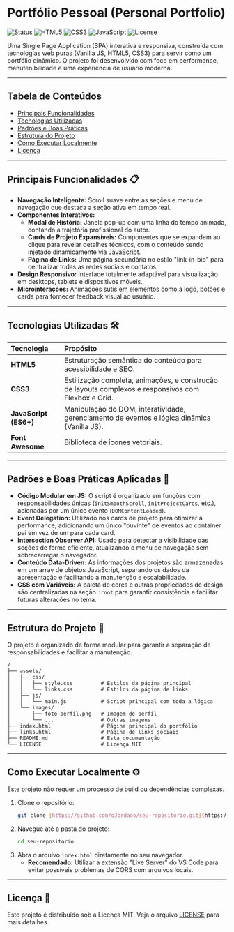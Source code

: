 # Portfólio Pessoal (Personal Portfolio)

![Status](https://img.shields.io/badge/status-Concluído%20(v1.0)-brightgreen)
![HTML5](https://img.shields.io/badge/HTML5-E34F26?style=for-the-badge&logo=html5&logoColor=white)
![CSS3](https://img.shields.io/badge/CSS3-1572B6?style=for-the-badge&logo=css3&logoColor=white)
![JavaScript](https://img.shields.io/badge/JavaScript-F7DF1E?style=for-the-badge&logo=javascript&logoColor=black)
![License](https://img.shields.io/github/license/ojordaoo/portfolio?style=for-the-badge)

Uma Single Page Application (SPA) interativa e responsiva, construída com tecnologias web puras (Vanilla JS, HTML5, CSS3) para servir como um portfólio dinâmico. O projeto foi desenvolvido com foco em performance, manutenibilidade e uma experiência de usuário moderna.

---

## Tabela de Conteúdos
* [Principais Funcionalidades](#principais-funcionalidades-)
* [Tecnologias Utilizadas](#tecnologias-utilizadas-)
* [Padrões e Boas Práticas](#padrões-e-boas-práticas-aplicadas-)
* [Estrutura do Projeto](#estrutura-do-projeto-)
* [Como Executar Localmente](#como-executar-localmente-️)
* [Licença](#licença-)

---

## Principais Funcionalidades 📋

* **Navegação Inteligente:** Scroll suave entre as seções e menu de navegação que destaca a seção ativa em tempo real.
* **Componentes Interativos:**
    * **Modal de História:** Janela pop-up com uma linha do tempo animada, contando a trajetória profissional do autor.
    * **Cards de Projeto Expansíveis:** Componentes que se expandem ao clique para revelar detalhes técnicos, com o conteúdo sendo injetado dinamicamente via JavaScript.
    * **Página de Links:** Uma página secundária no estilo "link-in-bio" para centralizar todas as redes sociais e contatos.
* **Design Responsivo:** Interface totalmente adaptável para visualização em desktops, tablets e dispositivos móveis.
* **Microinterações:** Animações sutis em elementos como a logo, botões e cards para fornecer feedback visual ao usuário.

---

## Tecnologias Utilizadas 🛠️

| Tecnologia | Propósito |
| :--- | :--- |
| **HTML5** | Estruturação semântica do conteúdo para acessibilidade e SEO. |
| **CSS3** | Estilização completa, animações, e construção de layouts complexos e responsivos com Flexbox e Grid. |
| **JavaScript (ES6+)** | Manipulação do DOM, interatividade, gerenciamento de eventos e lógica dinâmica (Vanilla JS). |
| **Font Awesome** | Biblioteca de ícones vetoriais. |

---

## Padrões e Boas Práticas Aplicadas 📐

* **Código Modular em JS:** O script é organizado em funções com responsabilidades únicas (`initSmoothScroll`, `initProjectCards`, etc.), acionadas por um único evento (`DOMContentLoaded`).
* **Event Delegation:** Utilizado nos cards de projeto para otimizar a performance, adicionando um único "ouvinte" de eventos ao container pai em vez de um para cada card.
* **Intersection Observer API:** Usado para detectar a visibilidade das seções de forma eficiente, atualizando o menu de navegação sem sobrecarregar o navegador.
* **Conteúdo Data-Driven:** As informações dos projetos são armazenadas em um array de objetos JavaScript, separando os dados da apresentação e facilitando a manutenção e escalabilidade.
* **CSS com Variáveis:** A paleta de cores e outras propriedades de design são centralizadas na seção `:root` para garantir consistência e facilitar futuras alterações no tema.

---

## Estrutura do Projeto 📂

O projeto é organizado de forma modular para garantir a separação de responsabilidades e facilitar a manutenção.

```
/
├── assets/
│   ├── css/
│   │   ├── style.css         # Estilos da página principal
│   │   └── links.css         # Estilos da página de links
│   ├── js/
│   │   └── main.js           # Script principal com toda a lógica
│   └── images/
│       ├── foto-perfil.png   # Imagem de perfil
│       └── ...               # Outras imagens
├── index.html                # Página principal do portfólio
├── links.html                # Página de links sociais
├── README.md                 # Esta documentação
└── LICENSE                   # Licença MIT
```

---

## Como Executar Localmente ⚙️

Este projeto não requer um processo de build ou dependências complexas.

1.  Clone o repositório:
    ```sh
    git clone [https://github.com/oJordaoo/seu-repositorio.git](https://github.com/oJordaoo/seu-repositorio.git)
    ```
2.  Navegue até a pasta do projeto:
    ```sh
    cd seu-repositorio
    ```
3.  Abra o arquivo `index.html` diretamente no seu navegador.
    * **Recomendado:** Utilizar a extensão "Live Server" do VS Code para evitar possíveis problemas de CORS com arquivos locais.

---

## Licença 📄

Este projeto é distribuído sob a Licença MIT. Veja o arquivo [LICENSE](LICENSE) para mais detalhes.